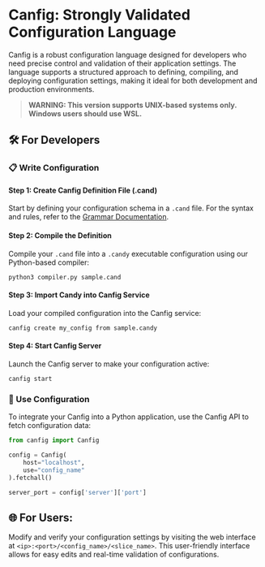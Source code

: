 # Canfig: Strongly Validated Configuration Language

Canfig is a robust configuration language designed for developers who need precise control and validation of their application settings. The language supports a structured approach to defining, compiling, and deploying configuration settings, making it ideal for both development and production environments.

> **WARNING: This version supports UNIX-based systems only. Windows users should use WSL.**

## 🛠️ For Developers

### 📋 Write Configuration

#### **Step 1: Create Canfig Definition File (.cand)**

Start by defining your configuration schema in a `.cand` file. For the syntax and rules, refer to the [Grammar Documentation](./doc/grammar.md).

#### **Step 2: Compile the Definition**

Compile your `.cand` file into a `.candy` executable configuration using our Python-based compiler:

```shell
python3 compiler.py sample.cand
```

#### **Step 3: Import Candy into Canfig Service**

Load your compiled configuration into the Canfig service:

```shell
canfig create my_config from sample.candy
```

#### **Step 4: Start Canfig Server**

Launch the Canfig server to make your configuration active:

```shell
canfig start
```

### 🥳 Use Configuration

To integrate your Canfig into a Python application, use the Canfig API to fetch configuration data:

```python
from canfig import Canfig

config = Canfig(
    host="localhost",
    use="config_name"
).fetchall()

server_port = config['server']['port']
```

## 🌐 For Users:

Modify and verify your configuration settings by visiting the web interface at `<ip>:<port>/<config_name>/<slice_name>`. This user-friendly interface allows for easy edits and real-time validation of configurations.
